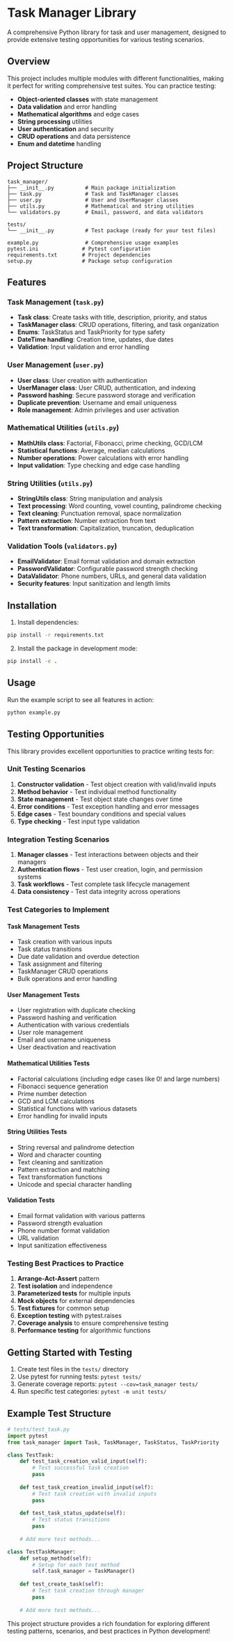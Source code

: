 # Task Manager Library

A comprehensive Python library for task and user management, designed to provide extensive testing opportunities for various testing scenarios.

## Overview

This project includes multiple modules with different functionalities, making it perfect for writing comprehensive test suites. You can practice testing:

- **Object-oriented classes** with state management
- **Data validation** and error handling
- **Mathematical algorithms** and edge cases
- **String processing** utilities
- **User authentication** and security
- **CRUD operations** and data persistence
- **Enum and datetime** handling

## Project Structure

```
task_manager/
├── __init__.py          # Main package initialization
├── task.py              # Task and TaskManager classes
├── user.py              # User and UserManager classes
├── utils.py             # Mathematical and string utilities
└── validators.py        # Email, password, and data validators

tests/
└── __init__.py          # Test package (ready for your test files)

example.py               # Comprehensive usage examples
pytest.ini              # Pytest configuration
requirements.txt        # Project dependencies
setup.py                # Package setup configuration
```

## Features

### Task Management (`task.py`)
- **Task class**: Create tasks with title, description, priority, and status
- **TaskManager class**: CRUD operations, filtering, and task organization
- **Enums**: TaskStatus and TaskPriority for type safety
- **DateTime handling**: Creation time, updates, due dates
- **Validation**: Input validation and error handling

### User Management (`user.py`)
- **User class**: User creation with authentication
- **UserManager class**: User CRUD, authentication, and indexing
- **Password hashing**: Secure password storage and verification
- **Duplicate prevention**: Username and email uniqueness
- **Role management**: Admin privileges and user activation

### Mathematical Utilities (`utils.py`)
- **MathUtils class**: Factorial, Fibonacci, prime checking, GCD/LCM
- **Statistical functions**: Average, median calculations
- **Number operations**: Power calculations with error handling
- **Input validation**: Type checking and edge case handling

### String Utilities (`utils.py`)
- **StringUtils class**: String manipulation and analysis
- **Text processing**: Word counting, vowel counting, palindrome checking
- **Text cleaning**: Punctuation removal, space normalization
- **Pattern extraction**: Number extraction from text
- **Text transformation**: Capitalization, truncation, deduplication

### Validation Tools (`validators.py`)
- **EmailValidator**: Email format validation and domain extraction
- **PasswordValidator**: Configurable password strength checking
- **DataValidator**: Phone numbers, URLs, and general data validation
- **Security features**: Input sanitization and length limits

## Installation

1. Install dependencies:
```bash
pip install -r requirements.txt
```

2. Install the package in development mode:
```bash
pip install -e .
```

## Usage

Run the example script to see all features in action:
```bash
python example.py
```

## Testing Opportunities

This library provides excellent opportunities to practice writing tests for:

### Unit Testing Scenarios
1. **Constructor validation** - Test object creation with valid/invalid inputs
2. **Method behavior** - Test individual method functionality
3. **State management** - Test object state changes over time
4. **Error conditions** - Test exception handling and error messages
5. **Edge cases** - Test boundary conditions and special values
6. **Type checking** - Test input type validation

### Integration Testing Scenarios
1. **Manager classes** - Test interactions between objects and their managers
2. **Authentication flows** - Test user creation, login, and permission systems
3. **Task workflows** - Test complete task lifecycle management
4. **Data consistency** - Test data integrity across operations

### Test Categories to Implement

#### Task Management Tests
- Task creation with various inputs
- Task status transitions
- Due date validation and overdue detection
- Task assignment and filtering
- TaskManager CRUD operations
- Bulk operations and error handling

#### User Management Tests
- User registration with duplicate checking
- Password hashing and verification
- Authentication with various credentials
- User role management
- Email and username uniqueness
- User deactivation and reactivation

#### Mathematical Utilities Tests
- Factorial calculations (including edge cases like 0! and large numbers)
- Fibonacci sequence generation
- Prime number detection
- GCD and LCM calculations
- Statistical functions with various datasets
- Error handling for invalid inputs

#### String Utilities Tests
- String reversal and palindrome detection
- Word and character counting
- Text cleaning and sanitization
- Pattern extraction and matching
- Text transformation functions
- Unicode and special character handling

#### Validation Tests
- Email format validation with various patterns
- Password strength evaluation
- Phone number format validation
- URL validation
- Input sanitization effectiveness

### Testing Best Practices to Practice
1. **Arrange-Act-Assert** pattern
2. **Test isolation** and independence
3. **Parameterized tests** for multiple inputs
4. **Mock objects** for external dependencies
5. **Test fixtures** for common setup
6. **Exception testing** with pytest.raises
7. **Coverage analysis** to ensure comprehensive testing
8. **Performance testing** for algorithmic functions

## Getting Started with Testing

1. Create test files in the `tests/` directory
2. Use pytest for running tests: `pytest tests/`
3. Generate coverage reports: `pytest --cov=task_manager tests/`
4. Run specific test categories: `pytest -m unit tests/`

## Example Test Structure

```python
# tests/test_task.py
import pytest
from task_manager import Task, TaskManager, TaskStatus, TaskPriority

class TestTask:
    def test_task_creation_valid_input(self):
        # Test successful task creation
        pass
    
    def test_task_creation_invalid_input(self):
        # Test task creation with invalid inputs
        pass
    
    def test_task_status_update(self):
        # Test status transitions
        pass
    
    # Add more test methods...

class TestTaskManager:
    def setup_method(self):
        # Setup for each test method
        self.task_manager = TaskManager()
    
    def test_create_task(self):
        # Test task creation through manager
        pass
    
    # Add more test methods...
```

This project structure provides a rich foundation for exploring different testing patterns, scenarios, and best practices in Python development!